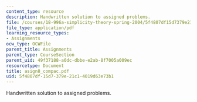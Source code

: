 ```yaml
---
content_type: resource
description: Handwritten solution to assigned problems.
file: /courses/18-996a-simplicity-theory-spring-2004/5f4807df15d7379e21c14019d63e73b1_asign8_compac.pdf
file_type: application/pdf
learning_resource_types:
- Assignments
ocw_type: OCWFile
parent_title: Assignments
parent_type: CourseSection
parent_uid: 49f37188-a0dc-dbbe-e2ab-8f7005a009ec
resourcetype: Document
title: asign8_compac.pdf
uid: 5f4807df-15d7-379e-21c1-4019d63e73b1
---
```

Handwritten solution to assigned problems.

